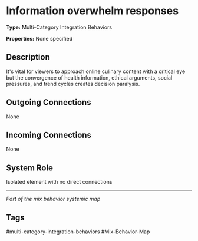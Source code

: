 # Information overwhelm responses

**Type:** Multi-Category Integration Behaviors

**Properties:** None specified

## Description
It's vital for viewers to approach online culinary content with a critical eye but the convergence of health information, ethical arguments, social pressures, and trend cycles creates decision paralysis.

## Outgoing Connections
None

## Incoming Connections
None

## System Role
Isolated element with no direct connections

---
*Part of the mix behavior systemic map*

## Tags
#multi-category-integration-behaviors #Mix-Behavior-Map
